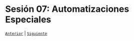 # Sesión 07: Automatizaciones Especiales

[`Anterior`](../Session-06/README.md) | [`Siguiente`](../Session-08/README.md)